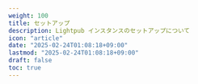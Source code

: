 ```yaml
---
weight: 100
title: セットアップ
description: Lightpub インスタンスのセットアップについて
icon: "article"
date: "2025-02-24T01:08:18+09:00"
lastmod: "2025-02-24T01:08:18+09:00"
draft: false
toc: true
---
```

